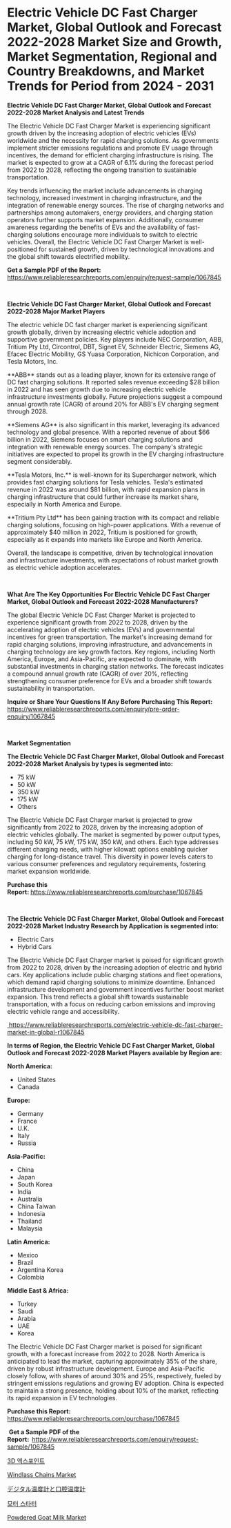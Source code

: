 <p><h1>Electric Vehicle DC Fast Charger Market, Global Outlook and Forecast 2022-2028 Market Size and Growth, Market Segmentation, Regional and Country Breakdowns, and Market Trends for Period from 2024 -  2031</h1></p><p><strong>Electric Vehicle DC Fast Charger Market, Global Outlook and Forecast 2022-2028 Market Analysis and Latest Trends</strong></p>
<p><p>The Electric Vehicle DC Fast Charger Market is experiencing significant growth driven by the increasing adoption of electric vehicles (EVs) worldwide and the necessity for rapid charging solutions. As governments implement stricter emissions regulations and promote EV usage through incentives, the demand for efficient charging infrastructure is rising. The market is expected to grow at a CAGR of 6.1% during the forecast period from 2022 to 2028, reflecting the ongoing transition to sustainable transportation.</p><p>Key trends influencing the market include advancements in charging technology, increased investment in charging infrastructure, and the integration of renewable energy sources. The rise of charging networks and partnerships among automakers, energy providers, and charging station operators further supports market expansion. Additionally, consumer awareness regarding the benefits of EVs and the availability of fast-charging solutions encourage more individuals to switch to electric vehicles. Overall, the Electric Vehicle DC Fast Charger Market is well-positioned for sustained growth, driven by technological innovations and the global shift towards electrified mobility.</p></p>
<p><strong>Get a Sample PDF of the Report:&nbsp;</strong> <a href="https://www.reliableresearchreports.com/enquiry/request-sample/1067845">https://www.reliableresearchreports.com/enquiry/request-sample/1067845</a></p>
<p>&nbsp;</p>
<p><strong>Electric Vehicle DC Fast Charger Market, Global Outlook and Forecast 2022-2028 Major Market Players</strong></p>
<p><p>The electric vehicle DC fast charger market is experiencing significant growth globally, driven by increasing electric vehicle adoption and supportive government policies. Key players include NEC Corporation, ABB, Tritium Pty Ltd, Circontrol, DBT, Signet EV, Schneider Electric, Siemens AG, Efacec Electric Mobility, GS Yuasa Corporation, Nichicon Corporation, and Tesla Motors, Inc.</p><p>**ABB** stands out as a leading player, known for its extensive range of DC fast charging solutions. It reported sales revenue exceeding $28 billion in 2022 and has seen growth due to increasing electric vehicle infrastructure investments globally. Future projections suggest a compound annual growth rate (CAGR) of around 20% for ABB's EV charging segment through 2028.</p><p>**Siemens AG** is also significant in this market, leveraging its advanced technology and global presence. With a reported revenue of about $66 billion in 2022, Siemens focuses on smart charging solutions and integration with renewable energy sources. The company's strategic initiatives are expected to propel its growth in the EV charging infrastructure segment considerably.</p><p>**Tesla Motors, Inc.** is well-known for its Supercharger network, which provides fast charging solutions for Tesla vehicles. Tesla's estimated revenue in 2022 was around $81 billion, with rapid expansion plans in charging infrastructure that could further increase its market share, especially in North America and Europe.</p><p>**Tritium Pty Ltd** has been gaining traction with its compact and reliable charging solutions, focusing on high-power applications. With a revenue of approximately $40 million in 2022, Tritium is positioned for growth, especially as it expands into markets like Europe and North America.</p><p>Overall, the landscape is competitive, driven by technological innovation and infrastructure investments, with expectations of robust market growth as electric vehicle adoption accelerates.</p></p>
<p>&nbsp;</p>
<p><strong>What Are The Key Opportunities For Electric Vehicle DC Fast Charger Market, Global Outlook and Forecast 2022-2028 Manufacturers?</strong></p>
<p><p>The global Electric Vehicle DC Fast Charger Market is projected to experience significant growth from 2022 to 2028, driven by the accelerating adoption of electric vehicles (EVs) and governmental incentives for green transportation. The market's increasing demand for rapid charging solutions, improving infrastructure, and advancements in charging technology are key growth factors. Key regions, including North America, Europe, and Asia-Pacific, are expected to dominate, with substantial investments in charging station networks. The forecast indicates a compound annual growth rate (CAGR) of over 20%, reflecting strengthening consumer preference for EVs and a broader shift towards sustainability in transportation.</p></p>
<p><strong>Inquire or Share Your Questions If Any Before Purchasing This Report:</strong> <a href="https://www.reliableresearchreports.com/enquiry/pre-order-enquiry/1067845">https://www.reliableresearchreports.com/enquiry/pre-order-enquiry/1067845</a></p>
<p>&nbsp;</p>
<p><strong>Market Segmentation</strong></p>
<p><strong>The Electric Vehicle DC Fast Charger Market, Global Outlook and Forecast 2022-2028 Market Analysis by types is segmented into:</strong></p>
<p><ul><li>75 kW</li><li>50 kW</li><li>350 kW</li><li>175 kW</li><li>Others</li></ul></p>
<p><p>The Electric Vehicle DC Fast Charger market is projected to grow significantly from 2022 to 2028, driven by the increasing adoption of electric vehicles globally. The market is segmented by power output types, including 50 kW, 75 kW, 175 kW, 350 kW, and others. Each type addresses different charging needs, with higher kilowatt options enabling quicker charging for long-distance travel. This diversity in power levels caters to various consumer preferences and regulatory requirements, fostering market expansion worldwide.</p></p>
<p><strong>Purchase this Report:&nbsp;</strong><a href="https://www.reliableresearchreports.com/purchase/1067845">https://www.reliableresearchreports.com/purchase/1067845</a></p>
<p>&nbsp;</p>
<p><strong>The Electric Vehicle DC Fast Charger Market, Global Outlook and Forecast 2022-2028 Market Industry Research by Application is segmented into:</strong></p>
<p><ul><li>Electric Cars</li><li>Hybrid Cars</li></ul></p>
<p><p>The Electric Vehicle DC Fast Charger market is poised for significant growth from 2022 to 2028, driven by the increasing adoption of electric and hybrid cars. Key applications include public charging stations and fleet operations, which demand rapid charging solutions to minimize downtime. Enhanced infrastructure development and government incentives further boost market expansion. This trend reflects a global shift towards sustainable transportation, with a focus on reducing carbon emissions and improving electric vehicle range and accessibility.</p></p>
<p><a href="https://www.reliableresearchreports.com/electric-vehicle-dc-fast-charger-market-in-global-r1067845">&nbsp;https://www.reliableresearchreports.com/electric-vehicle-dc-fast-charger-market-in-global-r1067845</a></p>
<p><strong>In terms of Region, the Electric Vehicle DC Fast Charger Market, Global Outlook and Forecast 2022-2028 Market Players available by Region are:</strong></p>
<p>
    <p> <strong> North America: </strong>
        <ul>
            <li>United States</li>
            <li>Canada</li>
        </ul>
        </p> 
    <p> <strong> Europe: </strong>
        <ul>
            <li>Germany</li>
            <li>France</li>
            <li>U.K.</li>
            <li>Italy</li>
            <li>Russia</li>
        </ul>
        </p> 
    <p> <strong> Asia-Pacific: </strong>
        <ul>
            <li>China</li>
            <li>Japan</li>
            <li>South Korea</li>
            <li>India</li>
            <li>Australia</li>
            <li>China Taiwan</li>
            <li>Indonesia</li>
            <li>Thailand</li>
            <li>Malaysia</li>
        </ul>
        </p> 
    <p> <strong> Latin America: </strong>
        <ul>
            <li>Mexico</li>
            <li>Brazil</li>
            <li>Argentina Korea</li>
            <li>Colombia</li>
        </ul>
        </p> 
    <p> <strong> Middle East & Africa: </strong>
        <ul>
            <li>Turkey</li>
            <li>Saudi</li>
            <li>Arabia</li>
            <li>UAE</li>
            <li>Korea</li>
        </ul>
    </p>
    </p>
<p><p>The Electric Vehicle DC Fast Charger market is poised for significant growth, with a forecast increase from 2022 to 2028. North America is anticipated to lead the market, capturing approximately 35% of the share, driven by robust infrastructure development. Europe and Asia-Pacific closely follow, with shares of around 30% and 25%, respectively, fueled by stringent emissions regulations and growing EV adoption. China is expected to maintain a strong presence, holding about 10% of the market, reflecting its rapid expansion in EV technologies.</p></p>
<p><strong>Purchase this Report: </strong><a href="https://www.reliableresearchreports.com/purchase/1067845">https://www.reliableresearchreports.com/purchase/1067845</a></p>
<p>&nbsp;<strong>Get a Sample PDF of the Report:&nbsp;&nbsp;</strong><a href="https://www.reliableresearchreports.com/enquiry/request-sample/1067845">https://www.reliableresearchreports.com/enquiry/request-sample/1067845</a></p>
<p><strong></strong></p>
<p><p><a href="https://medium.com/@christorpherpfannerstill5436/%EA%B8%80%EB%A1%9C%EB%B2%8C-3d-xpoint-%EC%8B%9C%EC%9E%A5-%EA%B7%9C%EB%AA%A8-%EB%B0%8F-%EC%A0%90%EC%9C%A0%EC%9C%A8-%EB%B6%84%EC%84%9D-%EC%A0%9C%ED%92%88-%EC%9C%A0%ED%98%95%EB%B3%84-%EC%9D%91%EC%9A%A9-%EB%B6%84%EC%95%BC%EB%B3%84-%EC%A7%80%EC%97%AD%EB%B3%84-%EC%98%88%EC%B8%A1-2024-2031-359d191e1802">3D 엑스포인트</a></p><p><a href="https://issuu.com/reportprime-2/docs/windlass-chains-market-size-2030.pp_84b751ff88a8c7">Windlass Chains Market</a></p><p><a href="https://github.com/mohamedbakry57/Market-Research-Report-List-6/blob/main/796446487537.md">デジタル温度計と口腔温度計</a></p><p><a href="https://medium.com/@christorpherpfannerstill5436/%EB%AA%A8%ED%84%B0-%EC%8A%A4%ED%83%80%ED%84%B0-%EC%8B%9C%EC%9E%A5-%EA%B7%9C%EB%AA%A8-%EB%B0%8F-%EC%A0%90%EC%9C%A0%EC%9C%A8-%EB%B6%84%EC%84%9D-%EC%84%B1%EC%9E%A5-%EC%B6%94%EC%84%B8-%EB%B0%8F-2024-2031%EB%85%84-%EC%A0%84%EB%A7%9D-e0bea946a7b6">모터 스타터</a></p><p><a href="https://medium.com/@caseywiza1946/powdered-goat-milk-industry-analysis-report-its-market-size-share-trends-by-application-region-0612f51cd3ae">Powdered Goat Milk Market</a></p></p>